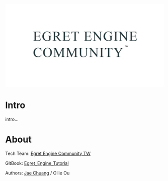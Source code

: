 ![](img/egret_engine_community_header.JPG)

# Intro

intro...

# About

Tech Team: [Egret Engine Community TW](https://www.facebook.com/groups/egret.community.tw/)

GitBook: [Egret_Engine_Tutorial](https://egret-engine-community-tw.gitbook.io/egret-engine-tutorial/)

Authors: [Jae Chuang](utopia.jae@gmail.com) / Ollie Ou

